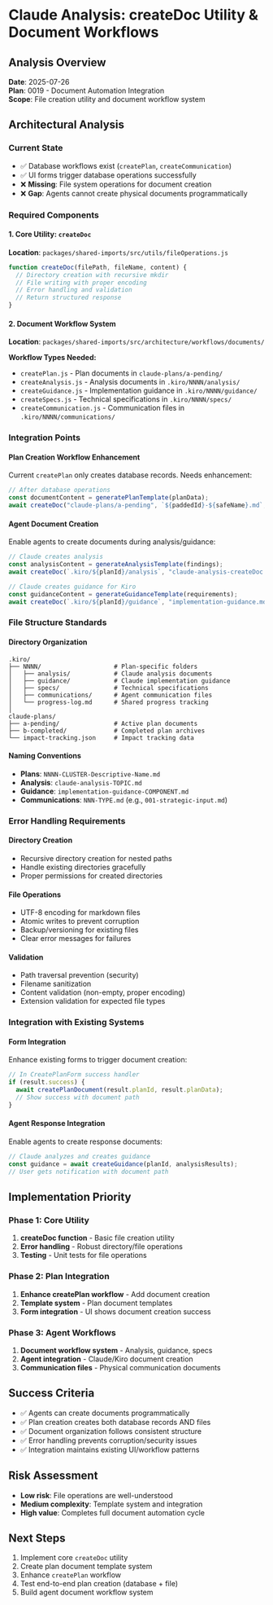 # Claude Analysis: createDoc Utility & Document Workflows

## Analysis Overview
**Date**: 2025-07-26  
**Plan**: 0019 - Document Automation Integration  
**Scope**: File creation utility and document workflow system

## Architectural Analysis

### Current State
- ✅ Database workflows exist (`createPlan`, `createCommunication`)
- ✅ UI forms trigger database operations successfully
- ❌ **Missing**: File system operations for document creation
- ❌ **Gap**: Agents cannot create physical documents programmatically

### Required Components

#### 1. Core Utility: `createDoc`
**Location**: `packages/shared-imports/src/utils/fileOperations.js`
```javascript
function createDoc(filePath, fileName, content) {
  // Directory creation with recursive mkdir
  // File writing with proper encoding
  // Error handling and validation
  // Return structured response
}
```

#### 2. Document Workflow System
**Location**: `packages/shared-imports/src/architecture/workflows/documents/`

**Workflow Types Needed:**
- `createPlan.js` - Plan documents in `claude-plans/a-pending/`
- `createAnalysis.js` - Analysis documents in `.kiro/NNNN/analysis/`
- `createGuidance.js` - Implementation guidance in `.kiro/NNNN/guidance/`
- `createSpecs.js` - Technical specifications in `.kiro/NNNN/specs/`
- `createCommunication.js` - Communication files in `.kiro/NNNN/communications/`

### Integration Points

#### Plan Creation Workflow Enhancement
Current `createPlan` only creates database records. Needs enhancement:
```javascript
// After database operations
const documentContent = generatePlanTemplate(planData);
await createDoc("claude-plans/a-pending", `${paddedId}-${safeName}.md`, documentContent);
```

#### Agent Document Creation
Enable agents to create documents during analysis/guidance:
```javascript
// Claude creates analysis
const analysisContent = generateAnalysisTemplate(findings);
await createDoc(`.kiro/${planId}/analysis`, "claude-analysis-createDoc.md", analysisContent);

// Claude creates guidance for Kiro
const guidanceContent = generateGuidanceTemplate(requirements);
await createDoc(`.kiro/${planId}/guidance`, "implementation-guidance.md", guidanceContent);
```

### File Structure Standards

#### Directory Organization
```
.kiro/
├── NNNN/                    # Plan-specific folders
│   ├── analysis/            # Claude analysis documents
│   ├── guidance/            # Claude implementation guidance
│   ├── specs/               # Technical specifications
│   ├── communications/      # Agent communication files
│   └── progress-log.md      # Shared progress tracking
│
claude-plans/
├── a-pending/               # Active plan documents
├── b-completed/             # Completed plan archives
└── impact-tracking.json     # Impact tracking data
```

#### Naming Conventions
- **Plans**: `NNNN-CLUSTER-Descriptive-Name.md`
- **Analysis**: `claude-analysis-TOPIC.md`
- **Guidance**: `implementation-guidance-COMPONENT.md`
- **Communications**: `NNN-TYPE.md` (e.g., `001-strategic-input.md`)

### Error Handling Requirements

#### Directory Creation
- Recursive directory creation for nested paths
- Handle existing directories gracefully
- Proper permissions for created directories

#### File Operations
- UTF-8 encoding for markdown files
- Atomic writes to prevent corruption
- Backup/versioning for existing files
- Clear error messages for failures

#### Validation
- Path traversal prevention (security)
- Filename sanitization
- Content validation (non-empty, proper encoding)
- Extension validation for expected file types

### Integration with Existing Systems

#### Form Integration
Enhance existing forms to trigger document creation:
```javascript
// In CreatePlanForm success handler
if (result.success) {
  await createPlanDocument(result.planId, result.planData);
  // Show success with document path
}
```

#### Agent Response Integration
Enable agents to create response documents:
```javascript
// Claude analyzes and creates guidance
const guidance = await createGuidance(planId, analysisResults);
// User gets notification with document path
```

## Implementation Priority

### Phase 1: Core Utility
1. **createDoc function** - Basic file creation utility
2. **Error handling** - Robust directory/file operations
3. **Testing** - Unit tests for file operations

### Phase 2: Plan Integration
1. **Enhance createPlan workflow** - Add document creation
2. **Template system** - Plan document templates
3. **Form integration** - UI shows document creation success

### Phase 3: Agent Workflows
1. **Document workflow system** - Analysis, guidance, specs
2. **Agent integration** - Claude/Kiro document creation
3. **Communication files** - Physical communication documents

## Success Criteria
- ✅ Agents can create documents programmatically
- ✅ Plan creation creates both database records AND files
- ✅ Document organization follows consistent structure
- ✅ Error handling prevents corruption/security issues
- ✅ Integration maintains existing UI/workflow patterns

## Risk Assessment
- **Low risk**: File operations are well-understood
- **Medium complexity**: Template system and integration
- **High value**: Completes full document automation cycle

## Next Steps
1. Implement core `createDoc` utility
2. Create plan document template system
3. Enhance `createPlan` workflow
4. Test end-to-end plan creation (database + file)
5. Build agent document workflow system